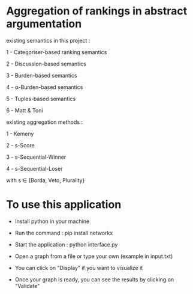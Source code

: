 # Aggregation of rankings in abstract argumentation
existing semantics in this project :

1 - Categoriser-based ranking semantics

2 - Discussion-based semantics

3 - Burden-based semantics

4 - α-Burden-based semantics

5 - Tuples-based semantics

6 - Matt & Toni

existing aggregation methods :

1 - Kemeny

2 - s-Score

3 - s-Sequential-Winner

4 - s-Sequential-Loser

with s ∈ {Borda, Veto, Plurality}

# To use this application 
- Install python in your machine

- Run the command : pip install networkx

- Start the application : python interface.py

- Open a graph from a file or type your own (example in input.txt)

- You can click on "Display" if you want to visualize it

- Once your graph is ready, you can see the results by clicking on "Validate"
